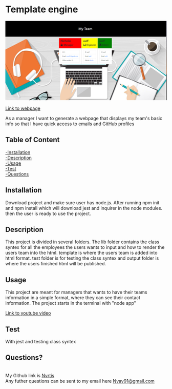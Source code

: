 # Template engine  
  
  
  
  
  
  
  


  ![Main page](./Assets/img/template.png)


  [Link to webpage](https://github.com/Nvrtis/template-engine)
  
  As a manager I want to generate a webpage that displays my team's basic info so that I have quick access to emails and GitHub profiles  
    
  ## Table of Content
  [-Installation](#Installation)  
  [-Description](#Description)    
  [-Usage](#Usage)    
  [-Test](#Test)  
  [-Questions](#Questions)  
  
  
  ## Installation  
  Download project and make sure user has node.js. After running npm init and npm install which will download jest and inquirer in the node modules. then the user is ready to use the project.

  ## Description  
  This project is divided in several folders. The lib folder contains the class syntex for all the employees the users wants to input and how to render the users team into the html. template is where the users team is added into html format. test folder is for testing the class syntex and output folder is where the users finished html will be published.

  ## Usage  
  This project are meant for managers that wants to have their teams information in a simple format, where they can see their contact information. The project starts in the terminal with "node app"
  
  [Link to youtube video ](https://youtu.be/zLUmR0GsZrI)
  
  ## Test  
  With jest and testing class syntex
  
  ## Questions?  
  
  <br/> My Github link is [Nvrtis](https://github.com/Nvrtis)
  <br/> Any futher questions can be sent to my email here  <Nvav91@gmail.com>
